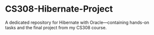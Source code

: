 # CS308-Hibernate-Project
A dedicated repository for Hibernate with Oracle—containing hands-on tasks and the final project from my CS308 course.
